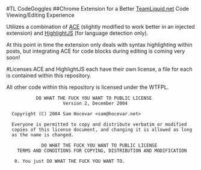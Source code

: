 #TL CodeGoggles
##Chrome Extension for a Better [TeamLiquid.net](http://teamliquid.net) Code Viewing/Editing Experience

Utilizes a combination of [ACE](http://ace.ajax.org/) (slightly modified to work better in an injected extension) and [HighlightJS](http://softwaremaniacs.org/soft/highlight/en/) (for language detection only).

At this point in time the extension only deals with syntax highlighting within posts, but integrating ACE for code blocks during editing is coming very soon!

#Licenses
ACE and HighlightJS each have their own license, a file for each is contained within this repository.

All other code within this repository is licensed under the WTFPL.

               DO WHAT THE FUCK YOU WANT TO PUBLIC LICENSE
                         Version 2, December 2004

      Copyright (C) 2004 Sam Hocevar <sam@hocevar.net>

      Everyone is permitted to copy and distribute verbatim or modified
      copies of this license document, and changing it is allowed as long
      as the name is changed.

                 DO WHAT THE FUCK YOU WANT TO PUBLIC LICENSE
        TERMS AND CONDITIONS FOR COPYING, DISTRIBUTION AND MODIFICATION

       0. You just DO WHAT THE FUCK YOU WANT TO.
